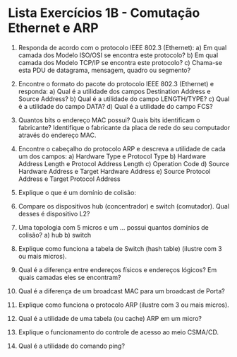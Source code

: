 #  Lista Exercícios 1B - Comutação Ethernet e ARP

1) Responda de acordo com o protocolo IEEE 802.3 (Ethernet):
a) Em qual camada dos Modelo ISO/OSI se encontra este protocolo?
b) Em qual camada dos Modelo TCP/IP se encontra este protocolo?
c) Chama-se esta PDU de datagrama, mensagem, quadro ou segmento?

2) Encontre o formato do pacote do protocolo IEEE 802.3 (Ethernet) e responda:
a) Qual é a utilidade dos campos Destination Address e Source Address?
b) Qual é a utilidade do campo LENGTH/TYPE?
c) Qual é a utilidade do campo DATA?
d) Qual é a utilidade do campo FCS?

3) Quantos bits o endereço MAC possui? Quais bits identificam o fabricante? Identifique o fabricante da placa de rede do seu computador através do endereço MAC.

4) Encontre o cabeçalho do protocolo ARP e descreva a utilidade de cada um dos campos:
a) Hardware Type e Protocol Type
b) Hardware Address Length e Protocol Address Length
c) Operation Code
d) Source Hardware Address e Target Hardware Address
e) Source Protocol Address e Target Protocol Address

5) Explique o que é um domínio de colisão:

6) Compare os dispositivos hub (concentrador) e switch (comutador). Qual desses é dispositivo L2?

7) Uma topologia com 5 micros e um ... possui quantos domínios de colisão?
a) hub
b) switch

8) Explique como funciona a tabela de Switch (hash table) (ilustre com 3 ou mais micros).

9) Qual é a diferença entre endereços físicos e endereços lógicos? Em quais camadas eles se encontram?

10) Qual é a diferença de um broadcast MAC para um broadcast de Porta?

11) Explique como funciona o protocolo ARP (ilustre com 3 ou mais micros).

12) Qual é a utilidade de uma tabela (ou cache) ARP em um micro?

13) Explique o funcionamento do controle de acesso ao meio CSMA/CD.

14) Qual é a utilidade do comando ping? 


